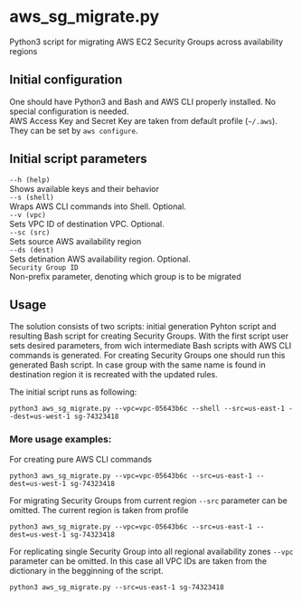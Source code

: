 aws_sg_migrate.py
=====================
Python3 script for migrating AWS EC2 Security Groups across availability regions

## Initial configuration
One should have Python3 and Bash and AWS CLI properly installed. No special configuration is needed.<br>
AWS Access Key and Secret Key are taken from default profile (`~/.aws`). They can be set by `aws configure`.

## Initial script parameters

`--h (help)` <br>
Shows available keys and their behavior <br>
`--s (shell)` <br>
Wraps AWS CLI commands into Shell. Optional. <br>
`--v (vpc)` <br>
Sets VPC ID of destination VPC. Optional. <br>
`--sc (src)` <br>
Sets source AWS availability region <br>
`--ds (dest)` <br>
Sets detination AWS availability region. Optional.<br>
`Security Group ID` <br>
Non-prefix parameter, denoting which group is to be migrated

## Usage
The solution consists of two scripts: initial generation Pyhton script and resulting Bash script for creating Security Groups.
With the first script user sets desired parameters, from wich intermediate Bash scripts with AWS CLI commands is generated. For creating Security Groups one should run this generated Bash script.  In case group with the same name is found in destination region it is recreated with the updated rules.

The initial script runs as following:

	python3 aws_sg_migrate.py --vpc=vpc-05643b6c --shell --src=us-east-1 --dest=us-west-1 sg-74323418

### More usage examples:
For creating pure AWS CLI commands

	python3 aws_sg_migrate.py --vpc=vpc-05643b6c --src=us-east-1 --dest=us-west-1 sg-74323418
  
For migrating Security Groups from current region `--src` parameter can be omitted. The current region is taken from profile

	python3 aws_sg_migrate.py --vpc=vpc-05643b6c --src=us-east-1 --dest=us-west-1 sg-74323418
	
For replicating single Security Group into all regional availability zones `--vpc` parameter can be omitted. In this case all VPC IDs are taken from the dictionary in the begginning of the script.

	python3 aws_sg_migrate.py --src=us-east-1 sg-74323418

